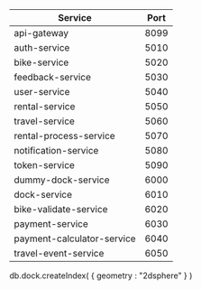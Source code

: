 
| Service | Port |
|--|--|
| api-gateway  | 8099 |
| auth-service | 5010 |
| bike-service | 5020 |
| feedback-service | 5030 |
| user-service | 5040 |
| rental-service | 5050 |
| travel-service | 5060 |
| rental-process-service | 5070 |
| notification-service | 5080 |
| token-service | 5090 |
| dummy-dock-service | 6000 |
| dock-service | 6010 |
| bike-validate-service | 6020 |
| payment-service | 6030 |
| payment-calculator-service | 6040 |
| travel-event-service | 6050 |

db.dock.createIndex( { geometry : "2dsphere" } )